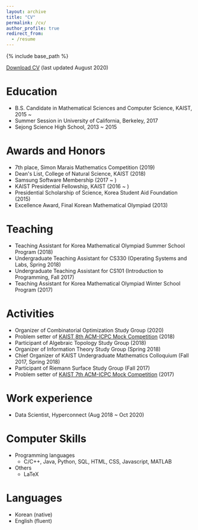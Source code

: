 ```yaml
---
layout: archive
title: "CV"
permalink: /cv/
author_profile: true
redirect_from:
  - /resume
---
```


{% include base_path %}

[Download CV](/files/CV.pdf) (last updated August 2020)

Education
======
* B.S. Candidate in Mathematical Sciences and Computer Science, KAIST, 2015 ~
* Summer Session in University of California, Berkeley, 2017
* Sejong Science High School, 2013 ~ 2015

Awards and Honors
======
* 7th place, Simon Marais Mathematics Competition (2019)
* Dean's List, College of Natural Science, KAIST (2018)
* Samsung Software Membership (2017 ~ )
* KAIST Presidential Fellowship, KAIST (2016 ~ )
* Presidential Scholarship of Science, Korea Student Aid Foundation (2015)
* Excellence Award, Final Korean Mathematical Olympiad (2013)

Teaching
======
* Teaching Assistant for Korea Mathematical Olympiad Summer School Program (2018)
* Undergraduate Teaching Assistant for CS330 (Operating Systems and Labs, Spring 2018)
* Undergraduate Teaching Assistant for CS101 (Introduction to Programming, Fall 2017)
* Teaching Assistant for Korea Mathematical Olympiad Winter School Program (2017)

Activities
======
* Organizer of Combinatorial Optimization Study Group (2020)
* Problem setter of [KAIST 8th ACM-ICPC Mock Competition](https://www.acmicpc.net/contest/view/326) (2018)
* Participant of Algebraic Topology Study Group (2018)
* Organizer of Information Theory Study Group (Spring 2018)
* Chief Organizer of KAIST Undergraduate Mathematics Colloquium (Fall 2017, Spring 2018)
* Participant of Riemann Surface Study Group (Fall 2017)
* Problem setter of [KAIST 7th ACM-ICPC Mock Competition](https://www.acmicpc.net/contest/view/254) (2017)

Work experience
======
* Data Scientist, Hyperconnect (Aug 2018 ~ Oct 2020)

Computer Skills
======
* Programming languages
  * C/C++, Java, Python, SQL, HTML, CSS, Javascript, MATLAB
* Others
  * LaTeX

Languages
======
* Korean (native)
* English (fluent)
